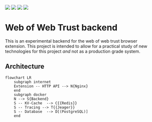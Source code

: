 [![](https://img.shields.io/badge/Version-0.1.0b0-black?style=flat-square)]() [![](https://img.shields.io/badge/License-AGPL%203-black?style=flat-square&logo=gnu)](https://www.gnu.org/licenses/agpl-3.0.en.html) [![](https://img.shields.io/badge/OpenAPI%20Version-3.0.2-black?style=flat-square&logo=openapiinitiative)](https://github.com/Jugendhackt/web-of-web-trust-backend/blob/main/schema.yml) [![](https://img.shields.io/badge/Rust-2021-black?style=flat-square&logo=rust)](https://doc.rust-lang.org/edition-guide/rust-2021/index.html)


# Web of Web Trust backend

This is an experimental backend for the web of web trust browser extension. This project is intended to allow for a practical study of new technologies for this project *and* not as a production grade system.

## Architecture

```mermaid
flowchart LR
    subgraph internet
    Extension -- HTTP API --> N{Nginx}    
    end
    subgraph docker
    N --> S{Backend} 
    S -- KV-Cache  --> C{{Redis}}
    S -- Tracing --> T{{Jeager}}
    S -- Database  --> D[(PostgreSQL)]
    end
```